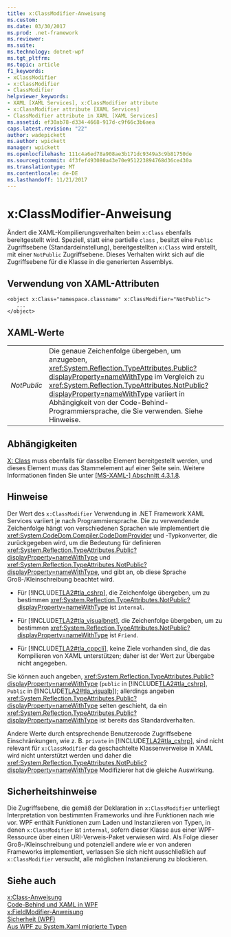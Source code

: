 ```yaml
---
title: x:ClassModifier-Anweisung
ms.custom: 
ms.date: 03/30/2017
ms.prod: .net-framework
ms.reviewer: 
ms.suite: 
ms.technology: dotnet-wpf
ms.tgt_pltfrm: 
ms.topic: article
f1_keywords:
- xClassModifier
- x:ClassModifier
- ClassModifier
helpviewer_keywords:
- XAML [XAML Services], x:ClassModifier attribute
- x:ClassModifier attribute [XAML Services]
- ClassModifier attribute in XAML [XAML Services]
ms.assetid: ef30ab78-d334-4668-917d-c9f66c3b6aea
caps.latest.revision: "22"
author: wadepickett
ms.author: wpickett
manager: wpickett
ms.openlocfilehash: 111c4a6ed78a908ae3b171dc9349a3c9b81750de
ms.sourcegitcommit: 4f3fef493080a43e70e951223894768d36ce430a
ms.translationtype: MT
ms.contentlocale: de-DE
ms.lasthandoff: 11/21/2017
---
```

# <a name="xclassmodifier-directive"></a>x:ClassModifier-Anweisung
Ändert die XAML-Kompilierungsverhalten beim `x:Class` ebenfalls bereitgestellt wird. Speziell, statt eine partielle `class` , besitzt eine `Public` Zugriffsebene (Standardeinstellung), bereitgestellten `x:Class` wird erstellt, mit einer `NotPublic` Zugriffsebene. Dieses Verhalten wirkt sich auf die Zugriffsebene für die Klasse in die generierten Assemblys.  
  
## <a name="xaml-attribute-usage"></a>Verwendung von XAML-Attributen  
  
```  
<object x:Class="namespace.classname" x:ClassModifier="NotPublic">  
   ...  
</object>  
```  
  
## <a name="xaml-values"></a>XAML-Werte  
  
|||  
|-|-|  
|*NotPublic*|Die genaue Zeichenfolge übergeben, um anzugeben, <xref:System.Reflection.TypeAttributes.Public?displayProperty=nameWithType> im Vergleich zu <xref:System.Reflection.TypeAttributes.NotPublic?displayProperty=nameWithType> variiert in Abhängigkeit von der Code-Behind-Programmiersprache, die Sie verwenden. Siehe Hinweise.|  
  
## <a name="dependencies"></a>Abhängigkeiten  
 [X: Class](../../../docs/framework/xaml-services/x-class-directive.md) muss ebenfalls für dasselbe Element bereitgestellt werden, und dieses Element muss das Stammelement auf einer Seite sein. Weitere Informationen finden Sie unter [ \[MS-XAML-\] Abschnitt 4.3.1.8](http://go.microsoft.com/fwlink/?LinkId=114525).  
  
## <a name="remarks"></a>Hinweise  
 Der Wert des `x:ClassModifier` Verwendung in .NET Framework XAML Services variiert je nach Programmiersprache. Die zu verwendende Zeichenfolge hängt von verschiedenen Sprachen wie implementiert die <xref:System.CodeDom.Compiler.CodeDomProvider> und -Typkonverter, die zurückgegeben wird, um die Bedeutung für definieren <xref:System.Reflection.TypeAttributes.Public?displayProperty=nameWithType> und <xref:System.Reflection.TypeAttributes.NotPublic?displayProperty=nameWithType>, und gibt an, ob diese Sprache Groß-/Kleinschreibung beachtet wird.  
  
-   Für [!INCLUDE[TLA2#tla_cshrp](../../../includes/tla2sharptla-cshrp-md.md)], die Zeichenfolge übergeben, um zu bestimmen <xref:System.Reflection.TypeAttributes.NotPublic?displayProperty=nameWithType> ist `internal`.  
  
-   Für [!INCLUDE[TLA2#tla_visualbnet](../../../includes/tla2sharptla-visualbnet-md.md)], die Zeichenfolge übergeben, um zu bestimmen <xref:System.Reflection.TypeAttributes.NotPublic?displayProperty=nameWithType> ist `Friend`.  
  
-   Für [!INCLUDE[TLA2#tla_cppcli](../../../includes/tla2sharptla-cppcli-md.md)], keine Ziele vorhanden sind, die das Kompilieren von XAML unterstützen; daher ist der Wert zur Übergabe nicht angegeben.  
  
 Sie können auch angeben, <xref:System.Reflection.TypeAttributes.Public?displayProperty=nameWithType> (`public` in [!INCLUDE[TLA2#tla_cshrp](../../../includes/tla2sharptla-cshrp-md.md)], `Public` in [!INCLUDE[TLA2#tla_visualb](../../../includes/tla2sharptla-visualb-md.md)]); allerdings angeben <xref:System.Reflection.TypeAttributes.Public?displayProperty=nameWithType> selten geschieht, da ein <xref:System.Reflection.TypeAttributes.Public?displayProperty=nameWithType> ist bereits das Standardverhalten.  
  
 Andere Werte durch entsprechende Benutzercode Zugriffsebene Einschränkungen, wie z. B. `private` in [!INCLUDE[TLA2#tla_cshrp](../../../includes/tla2sharptla-cshrp-md.md)], sind nicht relevant für `x:ClassModifier` da geschachtelte Klassenverweise in XAML wird nicht unterstützt werden und daher die <xref:System.Reflection.TypeAttributes.NotPublic?displayProperty=nameWithType> Modifizierer hat die gleiche Auswirkung.  
  
## <a name="security-notes"></a>Sicherheitshinweise  
 Die Zugriffsebene, die gemäß der Deklaration in `x:ClassModifier` unterliegt Interpretation von bestimmten Frameworks und ihre Funktionen nach wie vor. WPF enthält Funktionen zum Laden und Instanziieren von Typen, in denen `x:ClassModifier` ist `internal`, sofern dieser Klasse aus einer WPF-Ressource über einen URI-Verweis-Paket verwiesen wird. Als Folge dieser Groß-/Kleinschreibung und potenziell andere wie er von anderen Frameworks implementiert, verlassen Sie sich nicht ausschließlich auf `x:ClassModifier` versucht, alle möglichen Instanziierung zu blockieren.  
  
## <a name="see-also"></a>Siehe auch  
 [x:Class-Anweisung](../../../docs/framework/xaml-services/x-class-directive.md)  
 [Code-Behind und XAML in WPF](../../../docs/framework/wpf/advanced/code-behind-and-xaml-in-wpf.md)  
 [x:FieldModifier-Anweisung](../../../docs/framework/xaml-services/x-fieldmodifier-directive.md)  
 [Sicherheit (WPF)](../../../docs/framework/wpf/security-wpf.md)  
 [Aus WPF zu System.Xaml migrierte Typen](../../../docs/framework/xaml-services/types-migrated-from-wpf-to-system-xaml.md)
